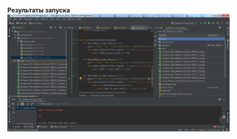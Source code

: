 **Результаты запуска**  
![Иллюстрация к проекту](https://github.com/polinanov/python_homework/blob/master/lab3_test/issue-05/src/resunittest5.png)
